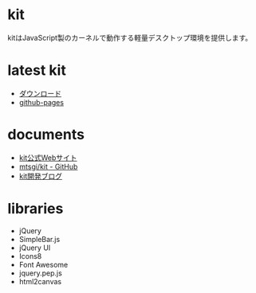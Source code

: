 # kit
kitはJavaScript製のカーネルで動作する軽量デスクトップ環境を提供します。

# latest kit
* [ダウンロード](https://github.com/mtsgi/kit/releases)
* [github-pages](https://mtsgi.github.io/kit/)

# documents
* [kit公式Webサイト](http://web.kitit.ml/)
* [mtsgi/kit - GitHub](https://github.com/mtsgi/kit)
* [kit開発ブログ](https://kitdev.home.blog/)

# libraries
* jQuery
* SimpleBar.js
* jQuery UI
* Icons8
* Font Awesome
* jquery.pep.js
* html2canvas
